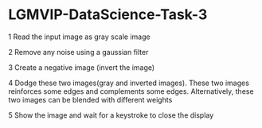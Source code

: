 # LGMVIP-DataScience-Task-3

1 Read the input image as gray scale image

2 Remove any noise using a gaussian filter

3 Create a negative image (invert the image)

4 Dodge these two images(gray and inverted images). These two images reinforces some edges and complements some edges. Alternatively, these two images can be blended with different weights

5 Show the image and wait for a keystroke to close the display
